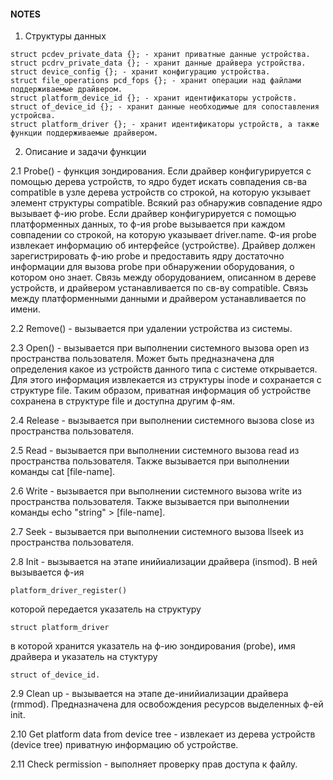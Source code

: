 #### NOTES 

1. Структуры данных
```
struct pcdev_private_data {}; - хранит приватные данные устройства.
struct pcdrv_private_data {}; - хранит данные драйвера устройства.
struct device_config {}; - хранит конфигурацию устройства.
struct file_operations pcd_fops {}; - хранит операции над файлами поддерживаемые драйвером.
struct platform_device_id {}; - хранит идентификаторы устройств.
struct of_device_id {}; - хранит данные необходимые для сопоставления устройсва. 
struct platform_driver {}; - хранит идентификаторы устройств, а также функции поддерживаемые драйвером.
```

2. Описание и задачи функции

2.1 Probe() - функция зондирования.
Если драйвер конфигурируется с помощью дерева устройств, то ядро будет искать совпадения св-ва compatible
в узле дерева устройств со строкой, на которую укзывает элемент структуры compatible. Всякий раз обнаружив
совпадение ядро вызывает ф-ию probe. 
Если драйвер конфигурируется с помощью платформенных данных, то ф-ия probe вызывается при каждом совпадении
со строкой, на которую указывает driver.name.
Ф-ия probe извлекает информацию об интерфейсе (устройстве).
Драйвер должен зарегистрировать ф-ию probe и предоставить ядру достаточно информации для вызова probe при 
обнаружении оборудования, о котором оно знает.
Связь между оборудованием, описанном в дереве устройств, и драйвером устанавливается по св-ву compatible.
Связь между платформенными данными и драйвером устанавливается по имени. 

2.2 Remove() - вызывается при удалении устройства из системы.

2.3 Open() - вызывается при выполнении системного вызова open из пространства пользователя.
Может быть предназначена для определения какое из устройств данного типа с системе открывается.
Для этого информация извлекается из структуры inode и сохранается с структуре file.
Таким образом, приватная информация об устройстве сохранена в структуре file и доступна другим ф-ям.

2.4 Release - вызывается при выполнении системного вызова close из пространства пользователя.

2.5 Read - вызывается при выполнении системного вызова read из пространства пользователя.
Также вызывается при выполнении команды cat [file-name].

2.6 Write - вызывается при выполнении системного вызова write из пространства пользователя.
Также вызывается при выполнении команды echo "string" > [file-name].

2.7 Seek - вызывается при выполнении системного вызова llseek из пространства пользователя.

2.8 Init - вызывается на этапе инийиализации драйвера (insmod). В ней вызывается ф-ия 
```
platform_driver_register()
```
которой передается указатель на структуру 
```
struct platform_driver
```
в которой хранится указатель на ф-ию зондирования (probe), имя драйвера и указатель на стуктуру 
```
struct of_device_id.
```

2.9 Clean up - вызывается на этапе де-инийиализации драйвера (rmmod). Предназначена для освобождения
ресурсов выделенных ф-ей init. 

2.10 Get platform data from device tree - извлекает из дерева устройств (device tree) приватную информацию
об устройстве.

2.11 Check permission - выполняет проверку прав доступа к файлу.

